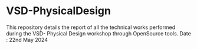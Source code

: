 # VSD-PhysicalDesign
This repository details the report of all the technical works performed during the VSD- Physical Design workshop through OpenSource tools. 
Date : 22nd May 2024
